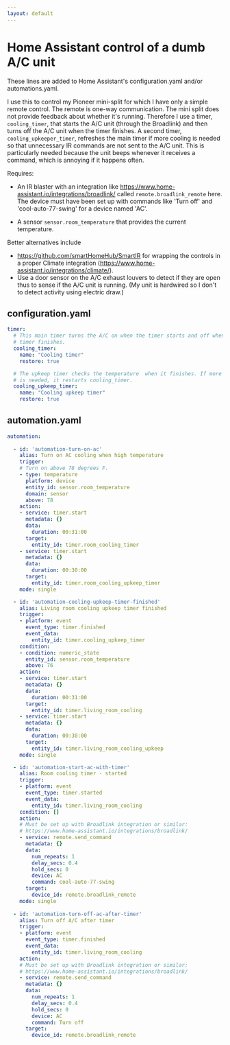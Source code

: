 ```yaml
---
layout: default
---
```


# Home Assistant control of a dumb A/C unit

These lines are added to Home Assistant's configuration.yaml and/or
automations.yaml.

I use this to control my Pioneer mini-split for which I have only a simple
remote control. The remote is  one-way communication. The mini split does not
provide feedback about whether it's running. Therefore I use a timer,
`cooling_timer`, that starts the A/C unit (through the Broadlink) and then
turns off the A/C unit when the timer finishes. A second timer,
`cooling_upkeeper_timer`, refreshes the main timer if more cooling is needed
so that unnecessary IR commands are not sent to the A/C unit. This is
particularly needed because the unit beeps whenever it receives a command,
which is annoying if it happens often.

Requires:

- An IR blaster with an integration like
  https://www.home-assistant.io/integrations/broadlink/ called
  `remote.broadlink_remote` here. The device must have been set up with
  commands like 'Turn off' and 'cool-auto-77-swing' for a device named 'AC'.

- A sensor `sensor.room_temperature` that provides the current temperature.

Better alternatives include

- https://github.com/smartHomeHub/SmartIR for wrapping the controls in a
  proper Climate integration (https://www.home-assistant.io/integrations/climate/).
- Use a door sensor on the A/C exhaust louvers to detect if they are open thus
  to sense if the A/C unit is running. (My unit is hardwired so I don't to detect
  activity using electric draw.)

## configuration.yaml

```yaml
timer:
  # This main timer turns the A/C on when the timer starts and off when the
  # timer finishes.
  cooling_timer:
    name: "Cooling timer"
    restore: true

  # The upkeep timer checks the temperature  when it finishes. If more cooling
  # is needed, it restarts cooling_timer.
  cooling_upkeep_timer:
    name: "Cooling upkeep timer"
    restore: true
```

## automation.yaml

```yaml
automation:
     
  - id: 'automation-turn-on-ac'
    alias: Turn on AC cooling when high temperature
    trigger:
    # Turn on above 78 degrees F.
    - type: temperature
      platform: device
      entity_id: sensor.room_temperature
      domain: sensor
      above: 78
    action:
    - service: timer.start
      metadata: {}
      data:
        duration: 00:31:00
      target:
        entity_id: timer.room_cooling_timer
    - service: timer.start
      metadata: {}
      data:
        duration: 00:30:00
      target:
        entity_id: timer.room_cooling_upkeep_timer
    mode: single

  - id: 'automation-cooling-upkeep-timer-finished'
    alias: Living room cooling upkeep timer finished
    trigger:
    - platform: event
      event_type: timer.finished
      event_data:
        entity_id: timer.cooling_upkeep_timer
    condition:
    - condition: numeric_state
      entity_id: sensor.room_temperature
      above: 76
    action:
    - service: timer.start
      metadata: {}
      data:
        duration: 00:31:00
      target:
        entity_id: timer.living_room_cooling
    - service: timer.start
      metadata: {}
      data:
        duration: 00:30:00
      target:
        entity_id: timer.living_room_cooling_upkeep
    mode: single

  - id: 'automation-start-ac-with-timer'
    alias: Room cooling timer - started
    trigger:
    - platform: event
      event_type: timer.started
      event_data:
        entity_id: timer.living_room_cooling
    condition: []
    action:
    # Must be set up with Broadlink integration or similar: 
    # https://www.home-assistant.io/integrations/broadlink/
    - service: remote.send_command
      metadata: {}
      data:
        num_repeats: 1
        delay_secs: 0.4
        hold_secs: 0
        device: AC
        command: cool-auto-77-swing
      target:
        device_id: remote.broadlink_remote
    mode: single
  
  - id: 'automation-turn-off-ac-after-timer'
    alias: Turn off A/C after timer
    trigger:
    - platform: event
      event_type: timer.finished
      event_data:
        entity_id: timer.living_room_cooling
    action:
    # Must be set up with Broadlink integration or similar: 
    # https://www.home-assistant.io/integrations/broadlink/
    - service: remote.send_command
      metadata: {}
      data:
        num_repeats: 1
        delay_secs: 0.4
        hold_secs: 0
        device: AC
        command: Turn off
      target:
        device_id: remote.broadlink_remote
```
